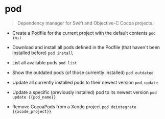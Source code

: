 # pod
> Dependency manager for Swift and Objective-C Cocoa projects.

- Create a Podfile for the current project with the default contents
`pod init`

- Download and install all pods defined in the Podfile (that haven't been installed before)
`pod install`

- List all available pods
`pod list`

- Show the outdated pods (of those currently installed)
`pod outdated`

- Update all currently installed pods to their newest version
`pod update`

- Update a specific (previously installed) pod to its newest version
`pod update {{pod_name}}`

- Remove CocoaPods from a Xcode project
`pod deintegrate {{xcode_project}}`
